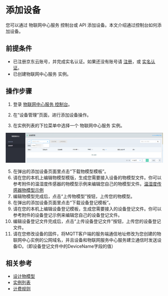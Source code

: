 # 添加设备

您可以通过 物联网中心服务 控制台或 API 添加设备。本文介绍通过控制台如何添加设备。


## 前提条件
- 已注册京东云账号，并完成实名认证。如果还没有账号请 [注册](https://accounts.jdcloud.com/p/regPage?source=jdcloud%26ReturnUrl=%2f%2fuc.jdcloud.com%2fpassport%2fcomplete%3freturnUrl%3dhttp%3A%2F%2Fuc.jdcloud.com%2Fredirect%2FloginRouter%3FreturnUrl%3Dhttps%253A%252F%252Fwww.jdcloud.com%252Fhelp%252Fdetail%252F734%252FisCatalog%252F1)，或 [实名认证](https://uc.jdcloud.com/account/certify)。
- 已创建物联网中心服务 实例。


## 操作步骤
1. 登录 [物联网中心服务 控制台](https://iot-console.jdcloud.com/iothub)。
2. 在“设备管理”页面，进行添加设备操作。

	
	
3. 在实例列表的下拉菜单中选择一个 物联网中心服务 实例。

![实例列表](../../../../../image/IoT/IoT-Hub/iothub-004.png)


5. 在弹出的添加设备页面里点击“下载物模型模板”。
6. 请在您的本机上编辑物模型模版，生成您需要接入设备的物模型文件。你可以参考附件的温湿度传感器的物模型示例来编辑您自己的物模型文件。[温湿度传感器物模型示例](../../../../../image/IoT/IoT-Hub/TempHumiditySensor-OM.json)
7. 编辑物模型完成后，点击“上传物模型”按钮，上传您的物模型。
8. 在弹出的添加设备页面里点击“下载设备登记模板”。
9. 请在您的本机上编辑设备登记模板，生成您需要接入的设备登记文件。你可以参考附件的设备登记示例来编辑您自己的设备登记文件。
10. 编辑设备登记文件完成后，点击“上传设备登记文件”按钮，上传您的设备登记文件。
11. 请在您修改设备的固件，将MQTT客户端的服务端通信地址修改为您创建的物联网中心实例的公网域名，并且设备和物联网服务中心服务建立通信时发送设备ID。（即设备登记文件中的DeviceName字段的值）
    
	

## 相关参考
- [设计物模型](../../Best-Practices/Design-OM.md)
- [实例列表](../../Getting-Started/List-Instance.md)
- [计费规则](../../Pricing/Billing-Rules.md)

